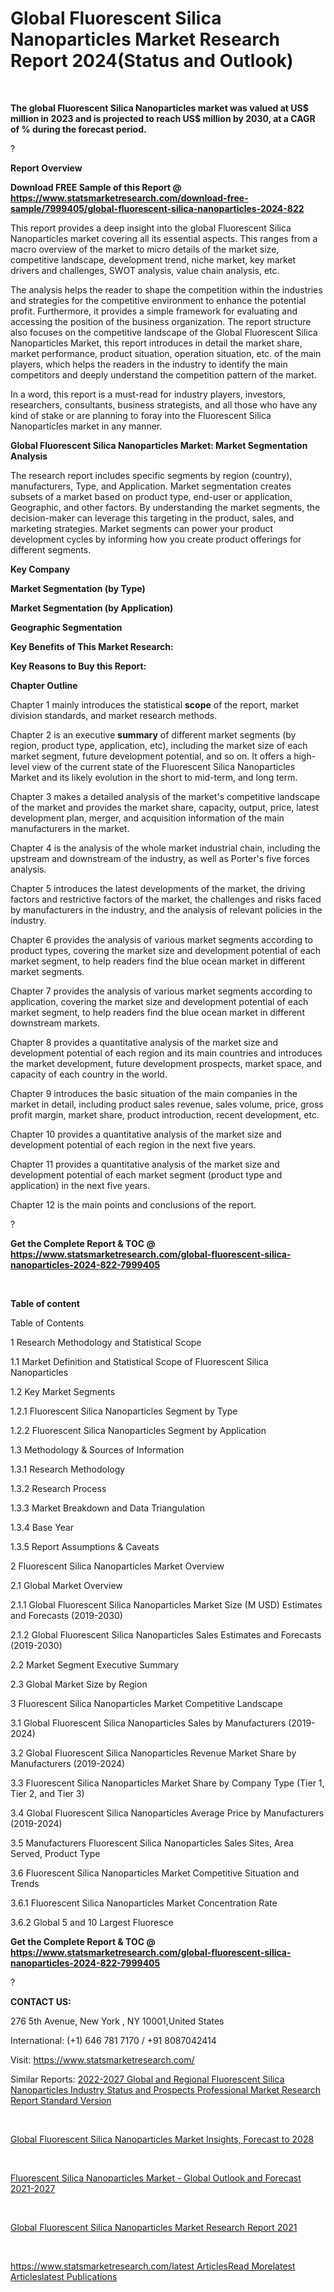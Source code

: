<h1>Global Fluorescent Silica Nanoparticles Market Research Report 2024(Status and Outlook)</h1><br/><p><strong>The global Fluorescent Silica Nanoparticles market was valued at US$ million in 2023 and is projected to reach US$ million by 2030, at a <strong>CAGR</strong> of % during the forecast period.</strong></p>
 
 
 
 <p>? </p>
 
 
 
 <p><strong>Report Overview</strong></p>
 
 
 
 <p><strong>Download FREE Sample of this Report @ <a href="https://www.statsmarketresearch.com/download-free-sample/7999405/global-fluorescent-silica-nanoparticles-2024-822">https://www.statsmarketresearch.com/download-free-sample/7999405/global-fluorescent-silica-nanoparticles-2024-822</a></strong></p>
 
 
 
 <p>This report provides a deep insight into the global Fluorescent Silica Nanoparticles market covering all its essential aspects. This ranges from a macro overview of the market to micro details of the market size, competitive landscape, development trend, niche market, key market drivers and challenges, SWOT analysis, value chain analysis, etc.</p>
 
 
 
 <p>The analysis helps the reader to shape the competition within the industries and strategies for the competitive environment to enhance the potential profit. Furthermore, it provides a simple framework for evaluating and accessing the position of the business organization. The report structure also focuses on the competitive landscape of the Global Fluorescent Silica Nanoparticles Market, this report introduces in detail the market share, market performance, product situation, operation situation, etc. of the main players, which helps the readers in the industry to identify the main competitors and deeply understand the competition pattern of the market.</p>
 
 
 
 <p>In a word, this report is a must-read for industry players, investors, researchers, consultants, business strategists, and all those who have any kind of stake or are planning to foray into the Fluorescent Silica Nanoparticles market in any manner.</p>
 
 
 
 <p><strong>Global Fluorescent Silica Nanoparticles Market: Market Segmentation Analysis</strong></p>
 
 
 
 <p>The research report includes specific segments by region (country), manufacturers, Type, and Application. Market segmentation creates subsets of a market based on product type, end-user or application, Geographic, and other factors. By understanding the market segments, the decision-maker can leverage this targeting in the product, sales, and marketing strategies. Market segments can power your product development cycles by informing how you create product offerings for different segments.</p>
 
 
 
 <p><strong>Key Company</strong></p>
 
 
 
 <p><strong>Market Segmentation (by Type)</strong></p>
 
 
 
 <p><strong>Market Segmentation (<strong>by Application</strong>)</strong></p>
 
 
 
 <p><strong>Geographic Segmentation</strong></p>
 
 
 
 <p><strong>Key Benefits of This Market Research:</strong></p>
 
 
 
 <p><strong>Key <strong>Reasons to Buy</strong> this Report:</strong></p>
 
 
 
 <p><strong>Chapter Outline</strong></p>
 
 
 
 <p>Chapter 1 mainly introduces the statistical <strong>scope</strong> of the report, market division standards, and market research methods.</p>
 
 
 
 <p>Chapter 2 is an executive <strong>summary</strong> of different market segments (by region, product type, application, etc), including the market size of each market segment, future development potential, and so on. It offers a high-level view of the current state of the Fluorescent Silica Nanoparticles Market and its likely evolution in the short to mid-term, and long term.</p>
 
 
 
 <p>Chapter 3 makes a detailed analysis of the market&#39;s competitive landscape of the market and provides the market share, capacity, output, price, latest development plan, merger, and acquisition information of the main manufacturers in the market.</p>
 
 
 
 <p>Chapter 4 is the analysis of the whole market industrial chain, including the upstream and downstream of the industry, as well as Porter&#39;s five forces analysis.</p>
 
 
 
 <p>Chapter 5 introduces the latest developments of the market, the driving factors and restrictive factors of the market, the challenges and risks faced by manufacturers in the industry, and the analysis of relevant policies in the industry.</p>
 
 
 
 <p>Chapter 6 provides the analysis of various market segments according to product types, covering the market size and development potential of each market segment, to help readers find the blue ocean market in different market segments.</p>
 
 
 
 <p>Chapter 7 provides the analysis of various market segments according to application, covering the market size and development potential of each market segment, to help readers find the blue ocean market in different downstream markets.</p>
 
 
 
 <p>Chapter 8 provides a quantitative analysis of the market size and development potential of each region and its main countries and introduces the market development, future development prospects, market space, and capacity of each country in the world.</p>
 
 
 
 <p>Chapter 9 introduces the basic situation of the main companies in the market in detail, including product sales revenue, sales volume, price, gross profit margin, market share, product introduction, recent development, etc.</p>
 
 
 
 <p>Chapter 10 provides a quantitative analysis of the market size and development potential of each region in the next five years.</p>
 
 
 
 <p>Chapter 11 provides a quantitative analysis of the market size and development potential of each market segment (product type and application) in the next five years.</p>
 
 
 
 <p>Chapter 12 is the main points and conclusions of the report.</p>
 
 
 
 <p>? </p>
 
 
 
 <div><b>Get the Complete Report & TOC @ <a href="https://www.statsmarketresearch.com/global-fluorescent-silica-nanoparticles-2024-822-7999405">https://www.statsmarketresearch.com/global-fluorescent-silica-nanoparticles-2024-822-7999405</a></b></div>
 
 
 
 <p><br />
 
 <b>Table of content</b></p>
 
 
 
 <p>Table of Contents<br />
 
 1 Research Methodology and Statistical Scope<br />
 
 1.1 Market Definition and Statistical Scope of Fluorescent Silica Nanoparticles<br />
 
 1.2 Key Market Segments<br />
 
 1.2.1 Fluorescent Silica Nanoparticles Segment by Type<br />
 
 1.2.2 Fluorescent Silica Nanoparticles Segment by Application<br />
 
 1.3 Methodology & Sources of Information<br />
 
 1.3.1 Research Methodology<br />
 
 1.3.2 Research Process<br />
 
 1.3.3 Market Breakdown and Data Triangulation<br />
 
 1.3.4 Base Year<br />
 
 1.3.5 Report Assumptions & Caveats<br />
 
 2 Fluorescent Silica Nanoparticles Market Overview<br />
 
 2.1 Global Market Overview<br />
 
 2.1.1 Global Fluorescent Silica Nanoparticles Market Size (M USD) Estimates and Forecasts (2019-2030)<br />
 
 2.1.2 Global Fluorescent Silica Nanoparticles Sales Estimates and Forecasts (2019-2030)<br />
 
 2.2 Market Segment Executive Summary<br />
 
 2.3 Global Market Size by Region<br />
 
 3 Fluorescent Silica Nanoparticles Market Competitive Landscape<br />
 
 3.1 Global Fluorescent Silica Nanoparticles Sales by Manufacturers (2019-2024)<br />
 
 3.2 Global Fluorescent Silica Nanoparticles Revenue Market Share by Manufacturers (2019-2024)<br />
 
 3.3 Fluorescent Silica Nanoparticles Market Share by Company Type (Tier 1, Tier 2, and Tier 3)<br />
 
 3.4 Global Fluorescent Silica Nanoparticles Average Price by Manufacturers (2019-2024)<br />
 
 3.5 Manufacturers Fluorescent Silica Nanoparticles Sales Sites, Area Served, Product Type<br />
 
 3.6 Fluorescent Silica Nanoparticles Market Competitive Situation and Trends<br />
 
 3.6.1 Fluorescent Silica Nanoparticles Market Concentration Rate<br />
 
 3.6.2 Global 5 and 10 Largest Fluoresce</p>
 
 
 
 <div><b>Get the Complete Report & TOC @ <a href="https://www.statsmarketresearch.com/global-fluorescent-silica-nanoparticles-2024-822-7999405">https://www.statsmarketresearch.com/global-fluorescent-silica-nanoparticles-2024-822-7999405</a></b></div>
 
 
 
 <p>? </p>
 
 
 
 <p><b>CONTACT US:</b><br />
 
 276 5th Avenue, New York , NY 10001,United States<br />
 
 International: (+1) 646 781 7170 / +91 8087042414<br />
 
 Visit: <a href="https://www.statsmarketresearch.com/">https://www.statsmarketresearch.com/</a><br />
 
 Similar Reports: <a href="https://www.statsmarketresearch.com/global-fluorescent-silica-nanoparticles-2024-822-7999405">2022-2027 Global and Regional Fluorescent Silica Nanoparticles Industry Status and Prospects Professional Market Research Report Standard Version</a><br />
 
 <br />
 
 <a href="https://www.statsmarketresearch.com/global-fluorescent-silica-nanoparticles-2024-822-7999405">Global Fluorescent Silica Nanoparticles Market Insights, Forecast to 2028</a><br />
 
 <br />
 
 <a href="https://www.statsmarketresearch.com/global-fluorescent-silica-nanoparticles-2024-822-7999405">Fluorescent Silica Nanoparticles Market - Global Outlook and Forecast 2021-2027</a><br />
 
 <br />
 
 <a href="https://www.statsmarketresearch.com/global-fluorescent-silica-nanoparticles-2024-822-7999405">Global Fluorescent Silica Nanoparticles Market Research Report 2021</a><br />
 
 <br />
 
 <a href="https://gyeongbokgung.com">https://www.statsmarketresearch.com/</a><a href="https://hallyeomaritime.com">latest Articles</a><a href="https://jingwansa.com">Read More</a><a href="https://nguoiviet.jp/">latest Articles</a><a href="https://www.intelmarketresearch.com/">latest Publications</a></p>